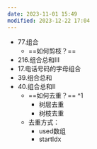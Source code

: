 ```yaml
---
date: 2023-11-01 15:49
modified: 2023-12-22 17:04
---
```


- 77.组合
	- ==如何剪枝？==
- 216.组合总和III
- 17.电话号码的字母组合
- 39.组合总和
- 40.组合总和II
	- ==如何去重？== ^1
		- 树层去重
		- 树枝去重
	- 去重方式：
		- used数组
		- startIdx